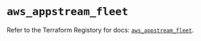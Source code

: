 # `aws_appstream_fleet`

Refer to the Terraform Registory for docs: [`aws_appstream_fleet`](https://registry.terraform.io/providers/hashicorp/aws/5.30.0/docs/resources/appstream_fleet).
